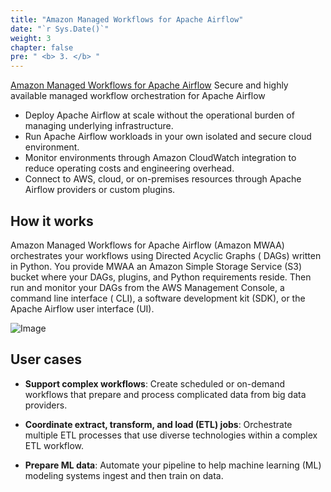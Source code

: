 ```yaml
---
title: "Amazon Managed Workflows for Apache Airflow"
date: "`r Sys.Date()`"
weight: 3
chapter: false
pre: " <b> 3. </b> "
---
```



[Amazon Managed Workflows for Apache Airflow](https://aws.amazon.com/vi/managed-workflows-for-apache-airflow/) Secure
and highly available managed workflow orchestration for Apache Airflow

- Deploy Apache Airflow at scale without the operational burden of managing underlying infrastructure.
- Run Apache Airflow workloads in your own isolated and secure cloud environment.
- Monitor environments through Amazon CloudWatch integration to reduce operating costs and engineering overhead.
- Connect to AWS, cloud, or on-premises resources through Apache Airflow providers or custom plugins.

## How it works

Amazon Managed Workflows for Apache Airflow (Amazon MWAA) orchestrates your workflows using Directed Acyclic Graphs (
DAGs) written in Python. You provide MWAA an Amazon Simple Storage Service (S3) bucket where your DAGs, plugins, and
Python requirements reside. Then run and monitor your DAGs from the AWS Management Console, a command line interface (
CLI), a software development kit (SDK), or the Apache Airflow user interface (UI).

![Image](/repo_pmt_ws-fcj-003/images/001.png)

## User cases

- **Support complex workflows**: Create scheduled or on-demand workflows that prepare and process complicated data from
  big data providers.

- **Coordinate extract, transform, and load (ETL) jobs**:  Orchestrate multiple ETL processes that use diverse
  technologies within a complex ETL workflow.

- **Prepare ML data**: Automate your pipeline to help machine learning (ML) modeling systems ingest and then train on
  data.